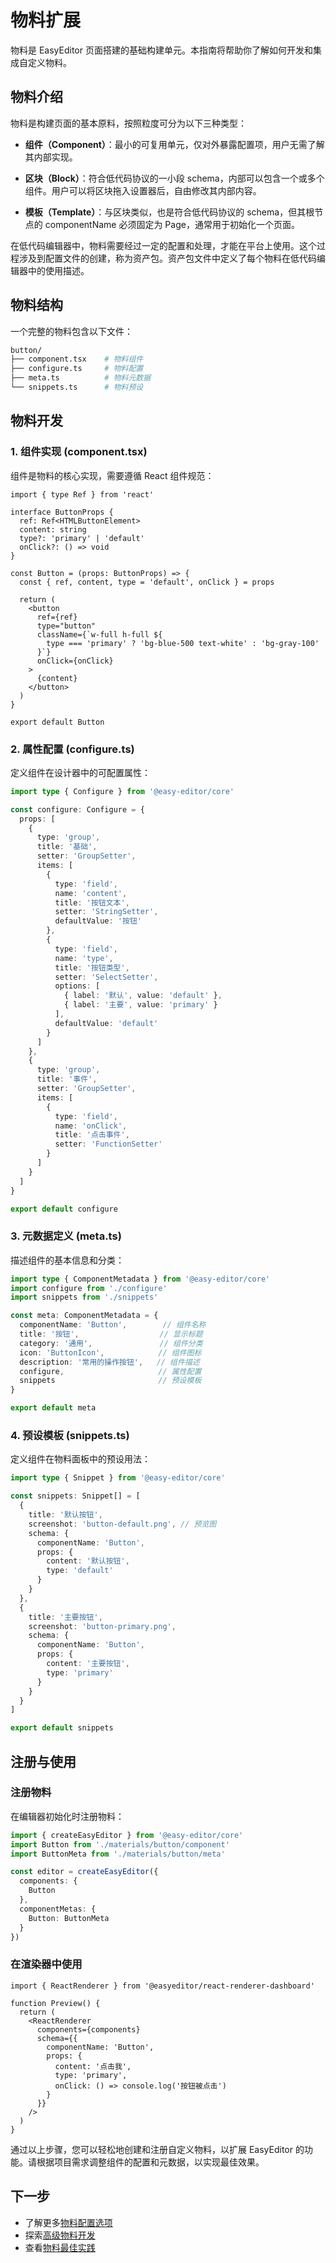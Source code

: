 # 物料扩展

物料是 EasyEditor 页面搭建的基础构建单元。本指南将帮助你了解如何开发和集成自定义物料。

## 物料介绍

物料是构建页面的基本原料，按照粒度可分为以下三种类型：

- **组件（Component）**：最小的可复用单元，仅对外暴露配置项，用户无需了解其内部实现。

- **区块（Block）**：符合低代码协议的一小段 schema，内部可以包含一个或多个组件。用户可以将区块拖入设置器后，自由修改其内部内容。

- **模板（Template）**：与区块类似，也是符合低代码协议的 schema，但其根节点的 componentName 必须固定为 Page，通常用于初始化一个页面。

在低代码编辑器中，物料需要经过一定的配置和处理，才能在平台上使用。这个过程涉及到配置文件的创建，称为资产包。资产包文件中定义了每个物料在低代码编辑器中的使用描述。

## 物料结构

一个完整的物料包含以下文件：

```bash
button/
├── component.tsx    # 物料组件
├── configure.ts     # 物料配置
├── meta.ts          # 物料元数据
└── snippets.ts      # 物料预设
```

## 物料开发

### 1. 组件实现 (component.tsx)

组件是物料的核心实现，需要遵循 React 组件规范：

```tsx
import { type Ref } from 'react'

interface ButtonProps {
  ref: Ref<HTMLButtonElement>
  content: string
  type?: 'primary' | 'default'
  onClick?: () => void
}

const Button = (props: ButtonProps) => {
  const { ref, content, type = 'default', onClick } = props

  return (
    <button
      ref={ref}
      type="button"
      className={`w-full h-full ${
        type === 'primary' ? 'bg-blue-500 text-white' : 'bg-gray-100'
      }`}
      onClick={onClick}
    >
      {content}
    </button>
  )
}

export default Button
```

### 2. 属性配置 (configure.ts)

定义组件在设计器中的可配置属性：

```typescript
import type { Configure } from '@easy-editor/core'

const configure: Configure = {
  props: [
    {
      type: 'group',
      title: '基础',
      setter: 'GroupSetter',
      items: [
        {
          type: 'field',
          name: 'content',
          title: '按钮文本',
          setter: 'StringSetter',
          defaultValue: '按钮'
        },
        {
          type: 'field',
          name: 'type',
          title: '按钮类型',
          setter: 'SelectSetter',
          options: [
            { label: '默认', value: 'default' },
            { label: '主要', value: 'primary' }
          ],
          defaultValue: 'default'
        }
      ]
    },
    {
      type: 'group',
      title: '事件',
      setter: 'GroupSetter',
      items: [
        {
          type: 'field',
          name: 'onClick',
          title: '点击事件',
          setter: 'FunctionSetter'
        }
      ]
    }
  ]
}

export default configure
```

### 3. 元数据定义 (meta.ts)

描述组件的基本信息和分类：

```typescript
import type { ComponentMetadata } from '@easy-editor/core'
import configure from './configure'
import snippets from './snippets'

const meta: ComponentMetadata = {
  componentName: 'Button',        // 组件名称
  title: '按钮',                  // 显示标题
  category: '通用',               // 组件分类
  icon: 'ButtonIcon',            // 组件图标
  description: '常用的操作按钮',   // 组件描述
  configure,                     // 属性配置
  snippets                       // 预设模板
}

export default meta
```

### 4. 预设模板 (snippets.ts)

定义组件在物料面板中的预设用法：

```typescript
import type { Snippet } from '@easy-editor/core'

const snippets: Snippet[] = [
  {
    title: '默认按钮',
    screenshot: 'button-default.png', // 预览图
    schema: {
      componentName: 'Button',
      props: {
        content: '默认按钮',
        type: 'default'
      }
    }
  },
  {
    title: '主要按钮',
    screenshot: 'button-primary.png',
    schema: {
      componentName: 'Button',
      props: {
        content: '主要按钮',
        type: 'primary'
      }
    }
  }
]

export default snippets
```

## 注册与使用

### 注册物料

在编辑器初始化时注册物料：

```typescript
import { createEasyEditor } from '@easy-editor/core'
import Button from './materials/button/component'
import ButtonMeta from './materials/button/meta'

const editor = createEasyEditor({
  components: {
    Button
  },
  componentMetas: {
    Button: ButtonMeta
  }
})
```

### 在渲染器中使用

```tsx
import { ReactRenderer } from '@easyeditor/react-renderer-dashboard'

function Preview() {
  return (
    <ReactRenderer
      components={components}
      schema={{
        componentName: 'Button',
        props: {
          content: '点击我',
          type: 'primary',
          onClick: () => console.log('按钮被点击')
        }
      }}
    />
  )
}
```

通过以上步骤，您可以轻松地创建和注册自定义物料，以扩展 EasyEditor 的功能。请根据项目需求调整组件的配置和元数据，以实现最佳效果。

## 下一步

- 了解更多[物料配置选项](/api/material-api)
- 探索[高级物料开发](/guide/advanced-material)
- 查看[物料最佳实践](/guide/material-best-practices)
